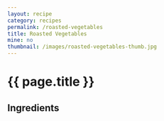 ```yaml
---
layout: recipe
category: recipes
permalink: /roasted-vegetables
title: Roasted Vegetables
mine: no
thumbnail: /images/roasted-vegetables-thumb.jpg
---
```


{{ page.title }}
================

Ingredients
-----------
